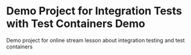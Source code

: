# Demo Project for Integration Tests with Test Containers Demo

Demo project for online stream lesson about integration testing and test containers
